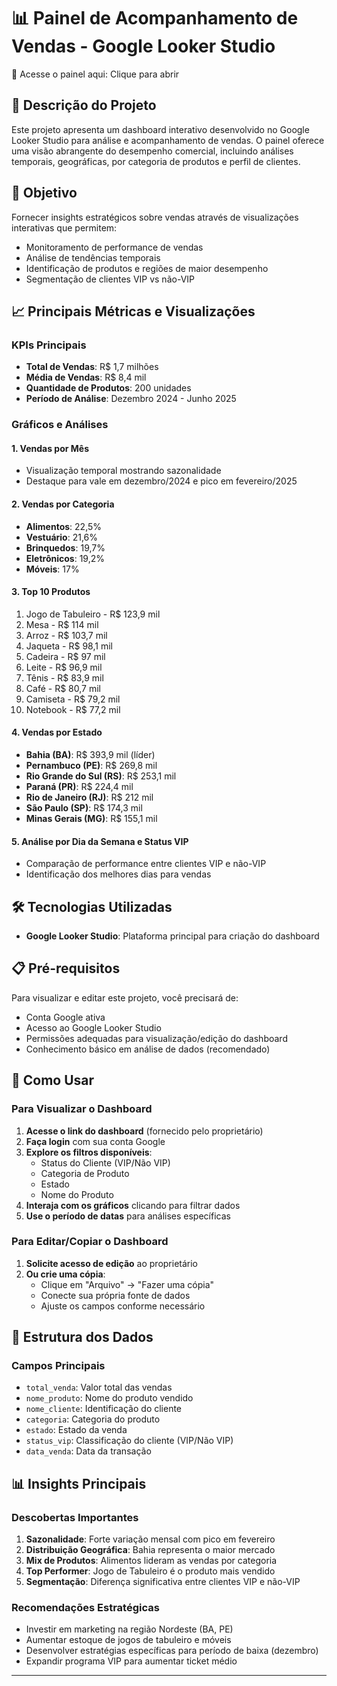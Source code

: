 
# 📊 Painel de Acompanhamento de Vendas - Google Looker Studio
🔗 Acesse o painel aqui: Clique para abrir


## 📝 Descrição do Projeto

Este projeto apresenta um dashboard interativo desenvolvido no Google Looker Studio para análise e acompanhamento de vendas. O painel oferece uma visão abrangente do desempenho comercial, incluindo análises temporais, geográficas, por categoria de produtos e perfil de clientes.

## 🎯 Objetivo

Fornecer insights estratégicos sobre vendas através de visualizações interativas que permitem:
- Monitoramento de performance de vendas
- Análise de tendências temporais
- Identificação de produtos e regiões de maior desempenho
- Segmentação de clientes VIP vs não-VIP

## 📈 Principais Métricas e Visualizações

### KPIs Principais
- **Total de Vendas**: R$ 1,7 milhões
- **Média de Vendas**: R$ 8,4 mil
- **Quantidade de Produtos**: 200 unidades
- **Período de Análise**: Dezembro 2024 - Junho 2025

### Gráficos e Análises

#### 1. **Vendas por Mês**
- Visualização temporal mostrando sazonalidade
- Destaque para vale em dezembro/2024 e pico em fevereiro/2025

#### 2. **Vendas por Categoria**
- **Alimentos**: 22,5%
- **Vestuário**: 21,6%
- **Brinquedos**: 19,7%
- **Eletrônicos**: 19,2%
- **Móveis**: 17%

#### 3. **Top 10 Produtos**
1. Jogo de Tabuleiro - R$ 123,9 mil
2. Mesa - R$ 114 mil
3. Arroz - R$ 103,7 mil
4. Jaqueta - R$ 98,1 mil
5. Cadeira - R$ 97 mil
6. Leite - R$ 96,9 mil
7. Tênis - R$ 83,9 mil
8. Café - R$ 80,7 mil
9. Camiseta - R$ 79,2 mil
10. Notebook - R$ 77,2 mil

#### 4. **Vendas por Estado**
- **Bahia (BA)**: R$ 393,9 mil (líder)
- **Pernambuco (PE)**: R$ 269,8 mil
- **Rio Grande do Sul (RS)**: R$ 253,1 mil
- **Paraná (PR)**: R$ 224,4 mil
- **Rio de Janeiro (RJ)**: R$ 212 mil
- **São Paulo (SP)**: R$ 174,3 mil
- **Minas Gerais (MG)**: R$ 155,1 mil

#### 5. **Análise por Dia da Semana e Status VIP**
- Comparação de performance entre clientes VIP e não-VIP
- Identificação dos melhores dias para vendas

## 🛠️ Tecnologias Utilizadas

- **Google Looker Studio**: Plataforma principal para criação do dashboard

## 📋 Pré-requisitos

Para visualizar e editar este projeto, você precisará de:

- Conta Google ativa
- Acesso ao Google Looker Studio
- Permissões adequadas para visualização/edição do dashboard
- Conhecimento básico em análise de dados (recomendado)

## 🚀 Como Usar

### Para Visualizar o Dashboard

1. **Acesse o link do dashboard** (fornecido pelo proprietário)
2. **Faça login** com sua conta Google
3. **Explore os filtros disponíveis**:
   - Status do Cliente (VIP/Não VIP)
   - Categoria de Produto
   - Estado
   - Nome do Produto
4. **Interaja com os gráficos** clicando para filtrar dados
5. **Use o período de datas** para análises específicas

### Para Editar/Copiar o Dashboard

1. **Solicite acesso de edição** ao proprietário
2. **Ou crie uma cópia**:
   - Clique em "Arquivo" → "Fazer uma cópia"
   - Conecte sua própria fonte de dados
   - Ajuste os campos conforme necessário

## 🔧 Estrutura dos Dados

### Campos Principais
- `total_venda`: Valor total das vendas
- `nome_produto`: Nome do produto vendido
- `nome_cliente`: Identificação do cliente
- `categoria`: Categoria do produto
- `estado`: Estado da venda
- `status_vip`: Classificação do cliente (VIP/Não VIP)
- `data_venda`: Data da transação

## 📊 Insights Principais

### Descobertas Importantes
1. **Sazonalidade**: Forte variação mensal com pico em fevereiro
2. **Distribuição Geográfica**: Bahia representa o maior mercado
3. **Mix de Produtos**: Alimentos lideram as vendas por categoria
4. **Top Performer**: Jogo de Tabuleiro é o produto mais vendido
5. **Segmentação**: Diferença significativa entre clientes VIP e não-VIP

### Recomendações Estratégicas
- Investir em marketing na região Nordeste (BA, PE)
- Aumentar estoque de jogos de tabuleiro e móveis
- Desenvolver estratégias específicas para período de baixa (dezembro)
- Expandir programa VIP para aumentar ticket médio

---
